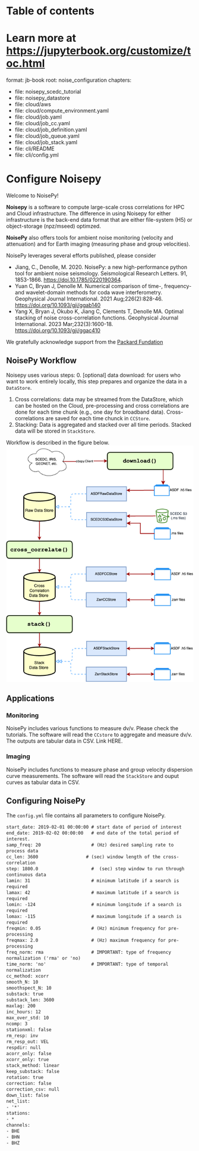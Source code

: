# Table of contents
# Learn more at https://jupyterbook.org/customize/toc.html

format: jb-book
root: noise_configuration
chapters:
- file: noisepy_scedc_tutorial
- file: noisepy_datastore
- file: cloud/aws
- file: cloud/compute_environment.yaml
- file: cloud/job.yaml
- file: cloud/job_cc.yaml
- file: cloud/job_definition.yaml
- file: cloud/job_queue.yaml
- file: cloud/job_stack.yaml
- file: cli/README
- file: cli/config.yml

# Configure Noisepy

Welcome to NoisePy!

**Noisepy** is a software to compute large-scale cross correlations for HPC and Cloud infrastructure. The difference in using Noisepy for either infrastructure is the back-end data format that are either file-system (H5) or object-storage (npz/mseed) optimzed.

 **NoisePy** also offers tools for ambient noise monitoring (velocity and attenuation) and for Earth imaging (measuring phase and group velocities).

 NoisePy leverages several efforts published, please consider

* Jiang, C., Denolle, M. 2020. NoisePy: a new high-performance python tool for ambient noise seismology. Seismological Research Letters. 91, 1853-1866. https://doi.10.1785/0220190364.
* Yuan C, Bryan J, Denolle M. Numerical comparison of time-, frequency-and wavelet-domain methods for coda wave interferometry. Geophysical Journal International. 2021 Aug;226(2):828-46.  https://doi.org/10.1093/gji/ggab140
* Yang X, Bryan J, Okubo K, Jiang C, Clements T, Denolle MA. Optimal stacking of noise cross-correlation functions. Geophysical Journal International. 2023 Mar;232(3):1600-18. https://doi.org/10.1093/gji/ggac410


We gratefully acknowledge support from the [Packard Fundation](https://www.packard.org)


## NoisePy Workflow

Noisepy uses various steps:
0. [optional] data download: for users who want to work entirely locally, this step prepares and organize the data in a ``DataStore``.
1. Cross correlations: data may be streamed from the DataStore, which can be hosted on the Cloud, pre-processing and cross correlations are done for each time chunk (e.g., one day for broadband data). Cross-correlations are saved for each time chunck in ``CCStore``.
2. Stacking: Data is aggregated and stacked over all time periods. Stacked data will be stored in ``StackStore``.

Workflow is described in the figure below.
<img src="../docs/figures/data_flow.png">

## Applications
### Monitoring
NoisePy includes various functions to measure dv/v. Please check the tutorials. The software will read the ``CCstore`` to aggregate and measure dv/v. The outputs are tabular data in CSV.
Link HERE.
### Imaging
NoisePy includes functions to measure phase and group velocity dispersion curve measurements. The software will read the ``StackStore`` and ouput curves as tabular data in CSV.

## Configuring NoisePy

The ``config.yml`` file contains all parameters to configure NoisePy.

```
start_date: 2019-02-01 00:00:00 # start date of period of interest
end_date: 2019-02-02 00:00:00   # end date of the total period of interest.
samp_freq: 20                   # (Hz) desired sampling rate to process data
cc_len: 3600                  # (sec) window length of the cross-correlation
step: 1800.0                    #  (sec) step window to run through continuous data
lamin: 31                       # minimum latitude if a search is required
lamax: 42                       # maximum latitude if a search is required
lomin: -124                     # minimum longitude if a search is required
lomax: -115                     # maximum longitude if a search is required
freqmin: 0.05                   # (Hz) minimum frequency for pre-processing
freqmax: 2.0                    # (Hz) maximum frequency for pre-processing
freq_norm: rma                  # IMPORTANT: type of frequency normalization ('rma' or 'no)
time_norm: 'no'                 # IMPORTANT: type of temporal normalization
cc_method: xcorr
smooth_N: 10
smoothspect_N: 10
substack: true
substack_len: 3600
maxlag: 200
inc_hours: 12
max_over_std: 10
ncomp: 3
stationxml: false
rm_resp: inv
rm_resp_out: VEL
respdir: null
acorr_only: false
xcorr_only: true
stack_method: linear
keep_substack: false
rotation: true
correction: false
correction_csv: null
down_list: false
net_list:
- '*'
stations:
- *
channels:
- BHE
- BHN
- BHZ
```
